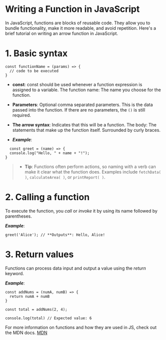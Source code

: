 # Writing a Function in JavaScript

In JavaScript, functions are blocks of reusable code. They allow you to bundle functionality, make it more readable, and avoid repetition. Here's a brief tutorial on writing an arrow function in JavaScript.

# 1. Basic syntax

```
const functionName = (params) => {
  // code to be executed
}
```

- **const**: const should be used whenever a function expression is assigned to a variable.
  The function name: The name you choose for the function.
- **Parameters**: Optional comma separated parameters. This is the data passed into the function. If there are no parameters, the `()` is still required.
- **The arrow syntax**: Indicates that this will be a function.
  The body: The statements that make up the function itself. Surrounded by curly braces.

- **_Example_**:

```
  const greet = (name) => {
  console.log("Hello, " + name + "!");
}
```

> - **Tip**: Functions often perform actions, so naming with a verb can make it clear what the function does. Examples include `fetchData( )`, `calculateArea( )`, or `printReport( )`.

# 2. Calling a function

To execute the function, you _call_ or _invoke_ it by using its name followed by parentheses.

**_Example_**:

```
greet('Alice'); // **Outputs**: Hello, Alice!
```

# 3. Return values

Functions can process data input and output a value using the _return_ keyword.

**_Example_**:

```
const addNums = (numA, numB) => {
  return numA + numB
}
```

```
const total = addNums(2, 4);

console.log(total) // Expected value: 6
```

For more information on functions and how they are used in JS, check out the MDN docs.
[MDN](https://developer.mozilla.org/en-US/docs/Web/JavaScript/Guide/Functions)

